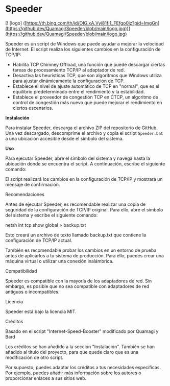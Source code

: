 # Speeder
[! [logo] ([https://th.bing.com/th/id/OIG.xA.Vyi81fI1_FEfgo0iz?pid=ImgGn](https://github.dev/Quamagi/Speeder/blob/main/logo.jpg))](https://github.dev/Quamagi/Speeder/blob/main/logo.jpg)

Speeder es un script de Windows que puede ayudar a mejorar la velocidad de Internet. El script realiza los siguientes cambios en la configuración de TCP/IP:

* Habilita TCP Chimney Offload, una función que puede descargar ciertas tareas de procesamiento TCP/IP al adaptador de red.
* Desactiva las heurísticas TCP, que son algoritmos que Windows utiliza para ajustar dinámicamente la configuración de TCP.
* Establece el nivel de ajuste automático de TCP en "normal", que es el equilibrio predeterminado entre el rendimiento y la estabilidad.
* Establece el proveedor de congestión TCP en CTCP, un algoritmo de control de congestión más nuevo que puede mejorar el rendimiento en ciertos escenarios.

**Instalación**

Para instalar Speeder, descarga el archivo ZIP del repositorio de GitHub. Una vez descargado, descomprime el archivo y copia el script `Speeder.bat` a una ubicación accesible desde el símbolo del sistema.

**Uso**

Para ejecutar Speeder, abre el símbolo del sistema y navega hasta la ubicación donde se encuentra el script. A continuación, escribe el siguiente comando:

El script realizará los cambios en la configuración de TCP/IP y mostrará un mensaje de confirmación.

Recomendaciones

Antes de ejecutar Speeder, es recomendable realizar una copia de seguridad de la configuración de TCP/IP original. Para ello, abre el símbolo del sistema y escribe el siguiente comando:

netsh int tcp show global > backup.txt

Esto creará un archivo de texto llamado backup.txt que contiene la configuración de TCP/IP actual.

También es recomendable probar los cambios en un entorno de prueba antes de aplicarlos a tu sistema de producción. Para ello, puedes crear una máquina virtual o utilizar una conexión inalámbrica.

Compatibilidad

Speeder es compatible con la mayoría de los adaptadores de red. Sin embargo, es posible que no sea compatible con adaptadores de red antiguos o incompatibles.

Licencia

Speeder está bajo la licencia MIT.

Créditos

Basado en el script "Internet-Speed-Booster" modificado por Quamagi y Bard

Los créditos se han añadido a la sección "Instalación". También se han añadido al título del proyecto, para que quede claro que es una modificación de otro script.

Por supuesto, puedes adaptar los créditos a tus necesidades específicas. Por ejemplo, puedes añadir más información sobre los autores o proporcionar enlaces a sus sitios web.

